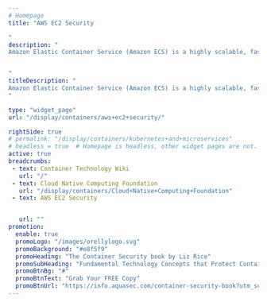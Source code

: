 ```yaml
---
# Homepage
title: "AWS EC2 Security

"
description: "
Amazon Elastic Container Service (Amazon ECS) is a highly scalable, fast, container management service that makes it easy to run, stop, and manage Docker containers on a cluster. This page gathers resources about how to secure AWS EC2 instances.


"
titleDescription: "
Amazon Elastic Container Service (Amazon ECS) is a highly scalable, fast, container management service that makes it easy to run, stop, and manage Docker containers on a cluster. This page gathers resources about how to secure AWS EC2 instances.
" 

type: "widget_page"
url: "/display/containers/aws+ec2+security/" 

rightSide: true 
# permalink: "/display/containers/kubernetes+and+microservices"
# headless = true  # Homepage is headless, other widget pages are not.
active: true
breadcrumbs:
 - text: Container Technology Wiki
   url: "/"
 - text: Cloud Native Computing Foundation
   url: "/display/containers/Cloud+Native+Computing+Foundation"
 - text: AWS EC2 Security


   url: ""
promotion:
  enable: true
  promoLogo: "/images/orellylogo.svg"
  promoBackground: "#e8f5f9"
  promoHeading: "The Container Security book by Liz Rice"
  promoSubHeading: "Fundamental Technology Concepts that Protect Containerized Applications"
  promoBtnBg: "#"
  promoBtnText: "Grab Your FREE Copy"
  promoBtnUrl: "https://info.aquasec.com/container-security-book?utm_source=wiki"
---
```



